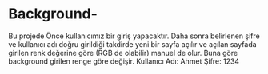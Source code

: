 # Background-
Bu projede Önce kullanıcımız bir giriş yapacaktır. Daha sonra belirlenen şifre ve kullanıcı adı doğru girildiği takdirde yeni bir sayfa açılır ve açılan sayfada 
girilen renk değerine göre (RGB de olabilir) manuel de olur. Buna göre background girilen renge göre değişir.
Kullanıcı Adı: Ahmet
Şifre: 1234
